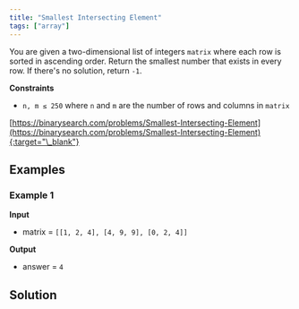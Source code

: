 ```yaml
---
title: "Smallest Intersecting Element"
tags: ["array"]
---
```


You are given a two-dimensional list of integers `matrix` where each row is sorted in ascending order. Return the smallest number that exists in every row. If there's no solution, return `-1`.

**Constraints**

- `n, m ≤ 250` where `n` and `m` are the number of rows and columns in `matrix`

[https://binarysearch.com/problems/Smallest-Intersecting-Element](https://binarysearch.com/problems/Smallest-Intersecting-Element){:target="\_blank"}

## Examples

### Example 1

**Input**

- matrix = `[[1, 2, 4], [4, 9, 9], [0, 2, 4]]`

**Output**

- answer = `4`

## Solution

<script src="https://gist.github.com/yaeba/16da7be5123724fcf6eccc25581cef5a.js?file=Smallest-Intersecting-Element.cpp"></script>
<script src="https://gist.github.com/yaeba/16da7be5123724fcf6eccc25581cef5a.js?file=Smallest-Intersecting-Element.py"></script>
